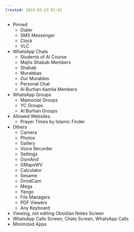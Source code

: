 ```yaml
---
Created: 2024-03-23 01:02
---
```

- Pinned
	- Dialer
	- SMS Messenger
	- Clock
	- VLC
- WhatsApp Chats
	- Students of AI Course
	- Majlis Shabab Members
	- Shabab
	- Murabbas
	- Our Murabbis
	- Personal Chat
	- Al Burhan Aamila Members
- WhatsApp Groups
	- Mamoolat Groups
	- YC Groups
	- Al Burhan Groups
- Allowed Websites.
	- Prayer Times by Islamic Finder
- Others
	- Camera
	- Photos
	- Gallery
	- Voice Recorder
	- Settings
	- OsmAnd
	- GMapsWV
	- Calculator
	- Sesame
	- DroidCam
	- Mega
	- Yango
	- File Managers
	- PDF Viewers
	- Any Keyboard
- Viewing, not editing Obsidian Notes Screen 
- WhatsApp Calls Screen, Chats Screen, WhatsApp Calls
- Minimized Apps